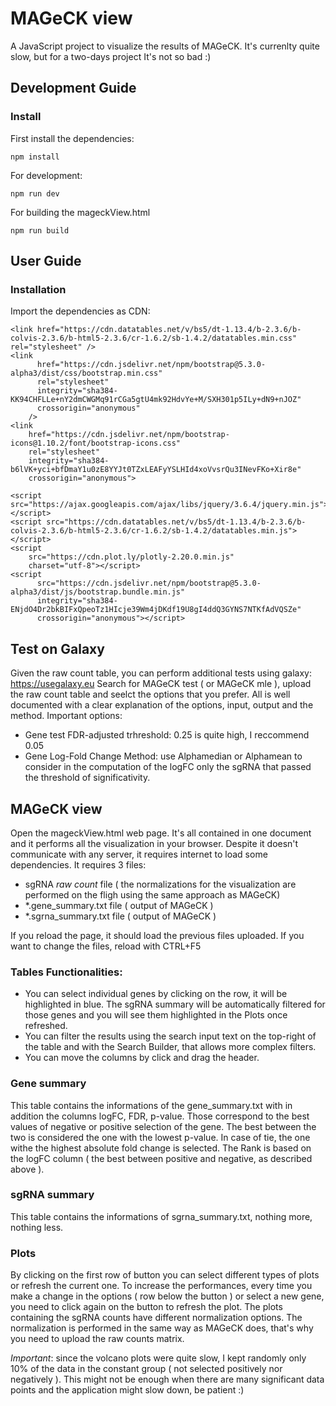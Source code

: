 # MAGeCK view
A JavaScript project to visualize the results of MAGeCK. 
It's currenlty quite slow, but for a two-days project It's not so bad :) 

## Development Guide

### Install

First install the dependencies:

```
npm install
```

For development:

```
npm run dev
```

For building the mageckView.html

```
npm run build
```


## User Guide
### Installation
Import the dependencies as CDN:
```
<link href="https://cdn.datatables.net/v/bs5/dt-1.13.4/b-2.3.6/b-colvis-2.3.6/b-html5-2.3.6/cr-1.6.2/sb-1.4.2/datatables.min.css" rel="stylesheet" />
<link
      href="https://cdn.jsdelivr.net/npm/bootstrap@5.3.0-alpha3/dist/css/bootstrap.min.css"
      rel="stylesheet"
      integrity="sha384-KK94CHFLLe+nY2dmCWGMq91rCGa5gtU4mk92HdvYe+M/SXH301p5ILy+dN9+nJOZ"
      crossorigin="anonymous"
    />
<link 
    href="https://cdn.jsdelivr.net/npm/bootstrap-icons@1.10.2/font/bootstrap-icons.css" 
    rel="stylesheet" 
    integrity="sha384-b6lVK+yci+bfDmaY1u0zE8YYJt0TZxLEAFyYSLHId4xoVvsrQu3INevFKo+Xir8e" 
    crossorigin="anonymous">

```

```
<script src="https://ajax.googleapis.com/ajax/libs/jquery/3.6.4/jquery.min.js"></script>
<script src="https://cdn.datatables.net/v/bs5/dt-1.13.4/b-2.3.6/b-colvis-2.3.6/b-html5-2.3.6/cr-1.6.2/sb-1.4.2/datatables.min.js"></script>
<script
    src="https://cdn.plot.ly/plotly-2.20.0.min.js"
    charset="utf-8"></script>
<script
      src="https://cdn.jsdelivr.net/npm/bootstrap@5.3.0-alpha3/dist/js/bootstrap.bundle.min.js"
      integrity="sha384-ENjdO4Dr2bkBIFxQpeoTz1HIcje39Wm4jDKdf19U8gI4ddQ3GYNS7NTKfAdVQSZe"
      crossorigin="anonymous"></script>
```

## Test on Galaxy
Given the raw count table, you can perform additional tests using galaxy: https://usegalaxy.eu
Search for MAGeCK test ( or MAGeCK mle ), upload the raw count table and seelct the options that you prefer.
All is well documented with a clear explanation of the options, input, output and the method.
Important options: 
 - Gene test FDR-adjusted trhreshold: 0.25 is quite high, I reccommend 0.05
 - Gene Log-Fold Change Method: use Alphamedian or Alphamean to consider in the computation of the logFC only the sgRNA that passed the threshold of significativity.

## MAGeCK view

Open the mageckView.html web page. It's all contained in one document and it performs all the visualization in your browser. 
Despite it doesn't communicate with any server, it requires internet to load some dependencies.
It requires 3 files:
 - sgRNA *raw count* file ( the normalizations for the visualization are performed on the fligh using the same approach as MAGeCK)
 - *.gene_summary.txt file ( output of MAGeCK )
 - *.sgrna_summary.txt file ( output of MAGeCK )

If you reload the page, it should load the previous files uploaded. If you want to change the files, reload with CTRL+F5


### Tables Functionalities: 
 - You can select individual genes by clicking on the row, it will be highlighted in blue. The sgRNA summary will be automatically filtered for those genes and you will see them highlighted in the Plots once refreshed.
 - You can filter the results using the search input text on the top-right of the table and with the Search Builder, that allows more complex filters.
 - You can move the columns by click and drag the header.

### Gene summary
This table contains the informations of the gene_summary.txt with in addition the columns logFC, FDR, p-value. Those correspond to the best values of negative or positive selection of the gene. The best between the two is considered the one with the lowest p-value. In case of tie, the one withe the highest absolute fold change is selected.
The Rank is based on the logFC column ( the best between positive and negative, as described above ).


### sgRNA summary
This table contains the informations of sgrna_summary.txt, nothing more, nothing less.

### Plots
By clicking on the first row of button you can select different types of plots or refresh the current one.
To increase the performances, every time you make a change in the options ( row below the button ) or select a new gene, you need to click again on the button to refresh the plot.
The plots containing the sgRNA counts have different normalization options. The normalization is performed in the same way as MAGeCK does, that's why you need to upload the raw counts matrix.

*Important*: since the volcano plots were quite slow, I kept randomly only 10% of the data in the constant group ( not selected positively nor negatively ). 
This might not be enough when there are many significant data points and the application might slow down, be patient :) 





